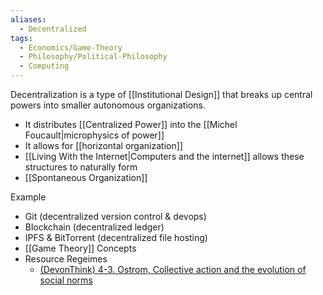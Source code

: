 ```yaml
---
aliases:
  - Decentralized
tags:
  - Economics/Game-Theory
  - Philosophy/Political-Philosophy
  - Computing
---
```

Decentralization is a type of [[Institutional Design]] that breaks up central powers into smaller autonomous organizations.
- It distributes [[Centralized Power]] into the [[Michel Foucault|microphysics of power]]
- It allows for [[horizontal organization]]
- [[Living With the Internet|Computers and the internet]] allows these structures to naturally form
- [[Spontaneous Organization]]

Example
- Git (decentralized version control & devops)
- Blockchain (decentralized ledger)
- IPFS & BitTorrent (decentralized file hosting)
- [[Game Theory]] Concepts
- Resource Regeimes
	- [(DevonThink) 4-3. Ostrom, Collective action and the evolution of social norms](x-devonthink-item://E36B4743-8482-42AB-BD75-D819E634BAD6)
